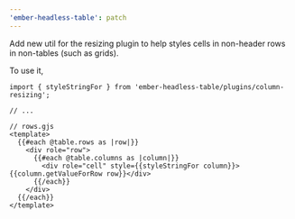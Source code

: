 ```yaml
---
'ember-headless-table': patch
---
```


Add new util for the resizing plugin to help styles cells in non-header rows in non-tables (such as grids).

To use it,

```gjs
import { styleStringFor } from 'ember-headless-table/plugins/column-resizing';

// ...

// rows.gjs
<template>
  {{#each @table.rows as |row|}}
    <div role="row">
      {{#each @table.columns as |column|}}
        <div role="cell" style={{styleStringFor column}}>{{column.getValueForRow row}}</div>
      {{/each}}
    </div>
  {{/each}}
</template>
```
